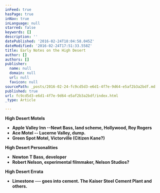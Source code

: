 ```yaml
---
inFeed: true
hasPage: true
inNav: true
inLanguage: null
starred: false
keywords: []
description: ''
datePublished: '2016-02-24T18:04:58.045Z'
dateModified: '2016-02-24T17:51:33.558Z'
title: Early Notes on the High Desert
author: []
authors: []
publisher:
  name: null
  domain: null
  url: null
  favicon: null
sourcePath: _posts/2016-02-24-fc9cd5d3-e6d1-4f7e-9d64-e5af2b3a2bdf.md
published: true
url: fc9cd5d3-e6d1-4f7e-9d64-e5af2b3a2bdf/index.html
_type: Article

---
```

**High Desert Motels**

* **Apple Valley Inn --Newt Bass, land scheme, Hollywood, Roy Rogers**
* **Ace Motel -- Lucerne Valley, dump.**
* **Green Spot Motel, Victorville (Citizen Kane?)**

**High Desert Personalities**

* **Newton T Bass, developer**
* **Robert Nelson, experimental filmmaker, Nelson Studios?**

**High Desert Errata**

* **Limestone --- goes into cement. The Kaiser Steel Cement Plant and others.**
